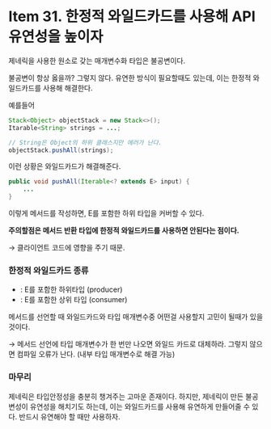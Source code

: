 # Item 31. 한정적 와일드카드를 사용해 API 유연성을 높이자

제네릭을 사용한 원소로 갖는 매개변수화 타입은 불공변이다.

불공변이 항상 옳을까? 그렇지 않다. 유연한 방식이 필요할때도 있는데, 이는 한정적 와일드카드를 사용해 해결한다.

예를들어

```java
Stack<Object> objectStack = new Stack<>();
Itarable<String> strings = ...;

// String은 Object의 하위 클래스지만 에러가 난다.
objectStack.pushAll(strings);
```

이런 상황은 와일드카드가 해결해준다.

```java
public void pushAll(Iterable<? extends E> input) {
	...
} 
```

이렇게 메서드를 작성하면, E를 포함한 하위 타입을 커버할 수 있다.

**주의할점은 메서드 반환 타입에 한정적 와일드카드를 사용하면 안된다는 점이다.**

→ 클라이언트 코드에 영향을 주기 때문.

### 한정적 와일드카드 종류

- <? extends E> : E를 포함한 하위타입 (producer)
- <? super E> : E를 포함한 상위 타입 (consumer)

메서드를 선언할 때 와일드카드와 타입 매개변수중 어떤걸 사용할지 고민이 될때가 있을 것이다.

→ 메서드 선언에 타입 매개변수가 한 번만 나오면 와일드 카드로 대체하라. 그렇지 않으면 컴파일 오류가 난다. (내부 타입 매개변수로 해결 가능)

### 마무리

제네릭은 타입안정성을 충분히 챙겨주는 고마운 존재이다. 하지만, 제네릭이 만든 불공변성이 유연성을 해치기도 하는데, 이는 와일드카드를 사용해 유연하게 만들어줄 수 있다. 반드시 유연해야 할 때만 사용하자.
